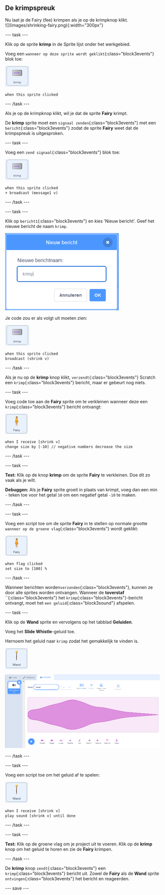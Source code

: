## De krimpspreuk

<div style="display: flex; flex-wrap: wrap">
<div style="flex-basis: 200px; flex-grow: 1; margin-right: 15px;">
Nu laat je de Fairy (fee) krimpen als je op de krimpknop klikt.
</div>
<div>
![](images/shrinking-fairy.png){:width="300px"}
</div>
</div>

--- task ---

Klik op de sprite **krimp** in de Sprite lijst onder het werkgebied.

Voeg een `wanneer op deze sprite wordt geklikt`{:class="block3events"} blok toe:

![](images/shrink-icon.png)

```blocks3
when this sprite clicked
```

--- /task ---

Als je op de krimpknop klikt, wil je dat de sprite **Fairy** krimpt.

De **krimp** sprite moet een `signaal zenden`{:class="block3events"} met een `bericht`{:class="block3events"} zodat de sprite **Fairy** weet dat de krimpspreuk is uitgesproken.

--- task ---

Voeg een `zend signaal`{:class="block3events"} blok toe:

![](images/shrink-icon.png)

```blocks3
when this sprite clicked
+ broadcast (message1 v)
```

--- /task ---

--- task ---

Klik op `bericht1`{:class="block3events"} en kies 'Nieuw bericht'. Geef het nieuwe bericht de naam `krimp`.

![Nieuw berichtdialoogvenster met krimp ingevoerd.](images/new-message.png)

Je code zou er als volgt uit moeten zien:

![](images/shrink-icon.png)

```blocks3
when this sprite clicked
broadcast (shrink v)
```

--- /task ---

Als je nu op de **krimp** knop klikt, `verzendt`{:class="block3events"} Scratch een `krimp`{:class="block3events"} bericht, maar er gebeurt nog niets.

--- task ---

Voeg code toe aan de **Fairy** sprite om te verkleinen wanneer deze een `krimp`{:class="block3events"} bericht ontvangt:

![](images/fairy-icon.png)

```blocks3
when I receive [shrink v]
change size by [-10] // negative numbers decrease the size
```

--- /task ---

--- task ---

**Test:** Klik op de knop **krimp** om de sprite **Fairy** te verkleinen. Doe dit zo vaak als je wilt.

**Debuggen:** Als je **Fairy** sprite groeit in plaats van krimpt, voeg dan een min `-` teken toe voor het getal `10` om een negatief getal `-10` te maken.

--- /task ---

--- task ---

Voeg een script toe om de sprite **Fairy** in te stellen op normale grootte `wanneer op de groene vlag`{:class="block3events"} wordt geklikt:

![](images/fairy-icon.png)

```blocks3
when flag clicked
set size to [100] %
```

--- /task ---

Wanneer berichten worden`verzonden`{:class="block3events"}, kunnen ze door alle sprites worden ontvangen. Wanneer de **toverstaf** ``{:class="block3events"} het `krimp`{:class="block3events"}-bericht ontvangt, moet het `een geluid`{:class="block3sound"} afspelen.

--- task ---

Klik op de **Wand** sprite en vervolgens op het tabblad **Geluiden**.

Voeg het **Slide Whistle**-geluid toe.

Hernoem het geluid naar `krimp` zodat het gemakkelijk te vinden is.

![](images/wand-sprite-icon.png)

![Het tabblad Geluiden met toegevoegd slide whistle geluid hernoemd naar krimp in de eigenschap Geluid.](images/slide-whistle.png)

--- /task ---

--- task ---

Voeg een script toe om het geluid af te spelen:

![](images/wand-sprite-icon.png)

```blocks3
when I receive [shrink v]
play sound [shrink v] until done

```

--- /task ---

--- task ---

**Test:** Klik op de groene vlag om je project uit te voeren. Klik op de **krimp** knop om het geluid te horen en zie de **Fairy** krimpen.

--- /task ---

De **krimp** knop `zendt`{:class="block3events"} een `krimp`{:class="block3events"} bericht uit. Zowel de **Fairy** als de **Wand** sprite `ontvingen`{:class="block3events"} het bericht en reageerden.

--- save ---
